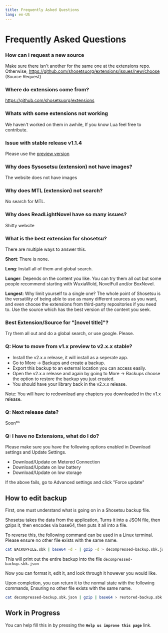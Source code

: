 ```yaml
---
title: Frequently Asked Questions
lang: en-US
---
```


# Frequently Asked Questions

### How can i request a new source

Make sure there isn't another for the same one at the extensions repo. Otherwise, https://github.com/shosetsuorg/extensions/issues/new/choose (Source Request)

### Where do extensions come from?

https://github.com/shosetsuorg/extensions

### Whats with some extensions not working

We haven't worked on them in awhile, If you know Lua feel free to contribute.

### Issue with stable release v1.1.4

Please use the [preview version](https://github.com/shosetsuorg/shosetsu-preview/releases/latest)

### Why does Sysosetsu (extension) not have images?

The website does not have images

### Why does MTL (extension) not search?

No search for MTL.

### Why does ReadLightNovel have so many issues?

Shitty website

### What is the best extension for shosetsu?

There are multiple ways to answer this.

**Short**: There is none.

**Long**: Install all of them and global search.

**Longer**: Depends on the content you like. You can try them all out but some people recommend starting with WuxiaWold, NovelFull and/or BoxNovel.

**Longest**: Why limit yourself to a single one? 
The whole point of Shosetsu is the versatility of being able to use as many different sources as you want, 
and even choose the extensions from third-party repositories if you need to. 
Use the source which has the best version of the content you seek. 

### Best Extension/Source for "[novel title]"?

Try them all out and do a global search, or use google. Please.

### Q: How to move from v1.x preview to v2.x.x stable?

- Install the v2.x.x release, it will install as a seperate app.
- Go to More → Backups and create a backup.
- Export this backup to an external location you can access easily.
- Open the v2.x.x release and again by going to More → Backups choose the option to restore the backup you just created.
- You should have your library back in the v2.x.x release.

Note: You will have to redownload any chapters you downloaded in the v1.x release.

### Q: Next release date?

Soonᵗᵐ

### Q: I have no Extensions, what do I do?

Please make sure you have the following options enabled in Download settings and Update Settings.

- Download/Update on Metered Connection
- Download/Update on low battery
- Download/Update on low storage

If the above fails, go to Advanced settings and click "Force update"

## How to edit backup

First, one must understand what is going on in a Shosetsu backup file.

Shosetsu takes the data from the application, Turns it into a JSON file, then gzips it, then encodes via base64, then puts it all into a file.

To reverse this, the following command can be used in a Linux terminal. 
Please ensure no other file exists with the same name.

```bash
cat BACKUPFILE.sbk | base64 -d - | gzip -d > decompressed-backup.sbk.json
```
This will print out the entire backup into the file `decompressed-backup.sbk.json`

Now you can format it, edit it, and look through it however you would like.

Upon completion, you can return it to the normal state with the following commands,
Ensuring no other file exists with the same name.

```bash
cat decompressed-backup.sbk.json | gzip | base64 > restored-backup.sbk
```

## Work in Progress
You can help fill this in by pressing the **`Help us improve this page`** link.
